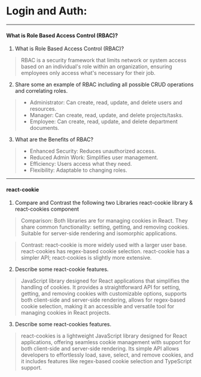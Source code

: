 # Login and Auth:

---

#### What is Role Based Access Control (RBAC)?

1. What is Role Based Access Control (RBAC)?

> RBAC is a security framework that limits network or system access based on an individual's role within an organization, ensuring employees only access what's necessary for their job.

2. Share some an example of RBAC including all possible CRUD operations and correlating roles.

> * Administrator: Can create, read, update, and delete users and resources.
> * Manager: Can create, read, update, and delete projects/tasks.
> * Employee: Can create, read, update, and delete department documents.


3. What are the Benefits of RBAC?

> * Enhanced Security: Reduces unauthorized access.
> * Reduced Admin Work: Simplifies user management.
> * Efficiency: Users access what they need.
> * Flexibility: Adaptable to changing roles.

----

#### react-cookie

1. Compare and Contrast the following two Libraries react-cookie library & react-cookies component

> Comparison:
 Both libraries are for managing cookies in React. They share common functionality: setting, getting, and removing cookies. Suitable for server-side rendering and isomorphic applications.

> Contrast:
react-cookie is more widely used with a larger user base.
react-cookies has regex-based cookie selection.
react-cookie has a simpler API; react-cookies is slightly more extensive.

2. Describe some react-cookie features.

> JavaScript library designed for React applications that simplifies the handling of cookies. It provides a straightforward API for setting, getting, and removing cookies with customizable options, supports both client-side and server-side rendering, allows for regex-based cookie selection, making it an accessible and versatile tool for managing cookies in React projects.

3. Describe some react-cookies features.

> react-cookies is a lightweight JavaScript library designed for React applications, offering seamless cookie management with support for both client-side and server-side rendering. Its simple API allows developers to effortlessly load, save, select, and remove cookies, and it includes features like regex-based cookie selection and TypeScript support. 


